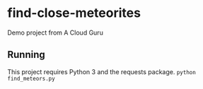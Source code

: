 # find-close-meteorites
Demo project from A Cloud Guru

## Running
This project requires Python 3 and the requests package.
`python find_meteors.py`